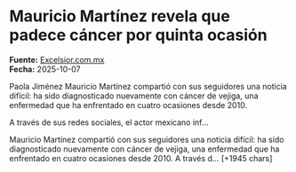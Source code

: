 # Mauricio Martínez revela que padece cáncer por quinta ocasión

**Fuente:** [Excelsior.com.mx](https://www.excelsior.com.mx/funcion/mauricio-martinez-revela-que-padece-cancer-por-quinta-ocasion/1744133)  
**Fecha:** 2025-10-07

Paola Jiménez 
Mauricio Martínez compartió con sus seguidores una noticia difícil: ha sido diagnosticado nuevamente con cáncer de vejiga, una enfermedad que ha enfrentado en cuatro ocasiones desde 2010.

A través de sus redes sociales, el actor mexicano inf…

Mauricio Martínez compartió con sus seguidores una noticia difícil: ha sido diagnosticado nuevamente con cáncer de vejiga, una enfermedad que ha enfrentado en cuatro ocasiones desde 2010.
A través d… [+1945 chars]
